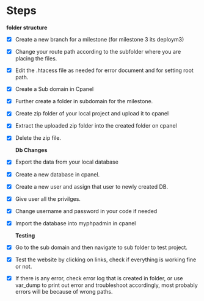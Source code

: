 # Steps

**folder structure**

- [x] Create a new branch for a milestone (for milestone 3 its deploym3)
- [x] Change your route path according to the subfolder where you are placing the files.
- [x] Edit the .htacess file as needed for error document and for setting root path.
- [x] Create a Sub domain in Cpanel
- [x] Further create a folder in subdomain for the milestone.
- [x] Create zip folder of your local project and upload it to cpanel
- [x] Extract the uploaded zip folder into the created folder on cpanel
- [x] Delete the zip file.

  **Db Changes**

- [x] Export the data from your local database
- [x] Create a new database in cpanel.
- [x] Create a new user and assign that user to newly created DB.
- [x] Give user all the privilges.
- [x] Change username and password in your code if needed
- [x] Import the database into myphpadmin in cpanel

  **Testing**

- [x] Go to the sub domain and then navigate to sub folder to test project.
- [x] Test the website by clicking on links, check if everything is working fine or not.
- [x] If there is any error, check error log that is created in folder, or use var_dump to print out error and troubleshoot accordingly, most probably errors will be because of wrong paths.
